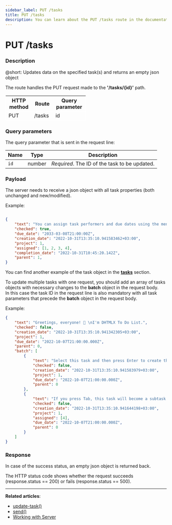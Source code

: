 ```yaml
---
sidebar_label: PUT /tasks
title: PUT /tasks
description: You can learn about the PUT /tasks route in the documentation of the DHTMLX JavaScript To Do List library. Browse developer guides and API reference, try out code examples and live demos, and download a free 30-day evaluation version of DHTMLX To Do List.
---
```


# PUT /tasks

### Description

@short: Updates data on the specified task(s) and returns an empty json object

The route handles the PUT request made to the **'/tasks/{id}'** path.

<table style="border: 1px solid white; border-collapse: collapse; width:50%">
<thead style="border: 1px solid white; border-collapse: collapse;">
<th style="width:25%">HTTP method</th>
<th style="width:25%">Route</th>
<th style="width:25%">Query parameter</th>
</thead>
<tbody style="border: 1px solid white; border-collapse: collapse">
<tr>
<td>PUT</td>
<td>/tasks</td>
<td>id</td>
</tr>
</tbody>
</table>

### Query parameters

The query parameter that is sent in the request line:

| Name       | Type        | Description |
| ----------- | ----------- | ----------- |
| `id`       |  number   | *Required*. The ID of the task to be updated.|


### Payload

The server needs to receive a json object with all task properties (both unchanged and new/modified).

Example:

~~~json

{
    "text": "You can assign task performers and due dates using the menu.",
    "checked": true,
    "due_date": "2033-03-08T21:00:00Z",
    "creation_date": "2022-10-31T13:35:10.941583462+03:00",
    "project": 1,
    "assigned": [1, 2, 3, 4],
    "completion_date": "2022-10-31T10:45:20.142Z",
    "parent": 1,
}
~~~

You can find another example of the task object in the [**tasks**](api/configs/tasks_config.md) section.

To update multiple tasks with one request, you should add an array of tasks objects with necessary changes to the **batch** object in the request body.<br> In this case the task ID in the request line is also mandatory with all task parameters that precede the **batch** object in the request body.

Example:

~~~json 
{
    "text": "Greetings, everyone! 👋 \nI'm DHTMLX To Do List.",
    "checked": false,
    "creation_date": "2022-10-31T13:35:10.941342305+03:00",
    "project": 1,
    "due_date": "2022-10-07T21:00:00.000Z",
    "parent": 0,
    "batch": [
        {
            "text": "Select this task and then press Enter to create the task below 👇",
            "checked": false,
            "creation_date": "2022-10-31T13:35:10.941583979+03:00",
            "project": 1,
            "due_date": "2022-10-07T21:00:00.000Z",
            "parent": 0
        },
        {
            "text": "If you press Tab, this task will become a subtask. To edit it, press Ctrl (Cmd) + Enter.",
            "checked": false,
            "creation_date": "2022-10-31T13:35:10.941644198+03:00",
            "project": 1,
            "assigned": [4],
            "due_date": "2022-10-07T21:00:00.000Z",
            "parent": 0
        }
    ]
}
~~~


### Response
  
In case of the success status, an empty json object is returned back. 

The HTTP status code shows whether the request succeeds (response.status == 200) or fails (response.status == 500).



---

**Related articles**:

- [update-task()](api/methods/updatetask_method.md)
- [send()](api/rest_api/methods/send_method.md)
- [Working with Server](guides/working_with_server.md)